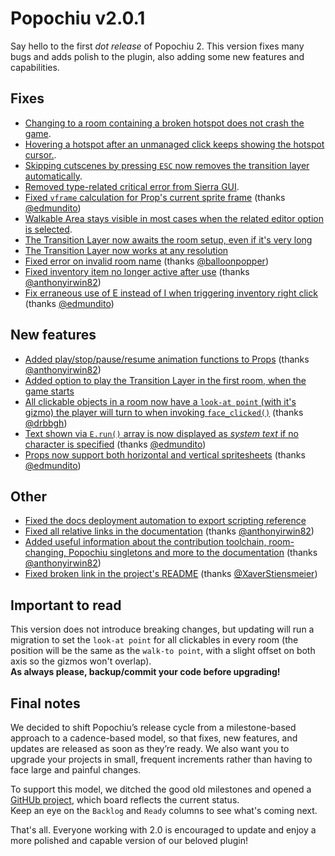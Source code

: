 # Popochiu v2.0.1

Say hello to the first _dot release_ of Popochiu 2. This version fixes many bugs and adds polish to the plugin, also adding some new features and capabilities.

## Fixes

- [Changing to a room containing a broken hotspot does not crash the game](https://github.com/carenalgas/popochiu/issues/320).
- [Hovering a hotspot after an unmanaged click keeps showing the hotspot cursor.](https://github.com/carenalgas/popochiu/issues/315).
- [Skipping cutscenes by pressing `ESC` now removes the transition layer automatically](https://github.com/carenalgas/popochiu/issues/312).
- [Removed type-related critical error from Sierra GUI](https://github.com/carenalgas/popochiu/issues/291).
- [Fixed `vframe` calculation for Prop's current sprite frame](https://github.com/carenalgas/popochiu/pull/296) (thanks [@edmundito](https://github.com/edmindito))
- [Walkable Area stays visible in most cases when the related editor option is selected](https://github.com/carenalgas/popochiu/issues/325).
- [The Transition Layer now awaits the room setup, even if it's very long](https://github.com/carenalgas/popochiu/issues/289)
- [The Transition Layer now works at any resolution](https://github.com/carenalgas/popochiu/issues/289)
- [Fixed error on invalid room name](https://github.com/carenalgas/popochiu/pull/319) (thanks [@balloonpopper](https://github.com/balloonpopper))
- [Fixed inventory item no longer active after use](https://github.com/carenalgas/popochiu/pull/310) (thanks [@anthonyirwin82](https://github.com/anthonyirwin82))
- [Fix erraneous use of E instead of I when triggering inventory right click](https://github.com/carenalgas/popochiu/pull/297) (thanks [@edmundito](https://github.com/edmindito))

## New features

- [Added play/stop/pause/resume animation functions to Props](https://github.com/carenalgas/popochiu/pull/307) (thanks [@anthonyirwin82](https://github.com/anthonyirwin82))
- [Added option to play the Transition Layer in the first room, when the game starts](https://github.com/carenalgas/popochiu/issues/289)
- [All clickable objects in a room now have a `look-at point` (with it's gizmo) the player will turn to when invoking `face_clicked()`](https://github.com/carenalgas/popochiu/issues/233) (thanks [@drbbgh](https://github.com/drbbgh))
- [Text shown via `E.run()` array is now displayed as _system text_ if no character is specified](https://github.com/carenalgas/popochiu/pull/300) (thanks [@edmundito](https://github.com/edmindito))
- [Props now support both horizontal and vertical spritesheets](https://github.com/carenalgas/popochiu/pull/296) (thanks [@edmundito](https://github.com/edmindito))

## Other

- [Fixed the docs deployment automation to export scripting reference](https://github.com/carenalgas/popochiu/issues/287)
- [Fixed all relative links in the documentation](https://github.com/carenalgas/popochiu/pull/305) (thanks [@anthonyirwin82](https://github.com/anthonyirwin82))
- [Added useful information about the contribution toolchain, room-changing, Popochiu singletons and more to the documentation](https://github.com/carenalgas/popochiu/pull/305) (thanks [@anthonyirwin82](https://github.com/anthonyirwin82))
- [Fixed broken link in the project's README](https://github.com/carenalgas/popochiu/issues/293) (thanks [@XaverStiensmeier](https://github.com/XaverStiensmeier))

## Important to read

This version does not introduce breaking changes, but updating will run a migration to set the `look-at point` for all clickables in every room (the position will be the same as the `walk-to point`, with a slight offset on both axis so the gizmos won't overlap).  
**As always please, backup/commit your code before upgrading!**

## Final notes

We decided to shift Popochiu’s release cycle from a milestone-based approach to a cadence-based model, so that fixes, new features, and updates are released as soon as they’re ready. We also want you to upgrade your projects in small, frequent increments rather than having to face large and painful changes.

To support this model, we ditched the good old milestones and opened a [GitHUb project](https://github.com/orgs/carenalgas/projects/1/), which board reflects the current status.  
Keep an eye on the `Backlog` and `Ready` columns to see what's coming next.

That's all. Everyone working with 2.0 is encouraged to update and enjoy a more polished and capable version of our beloved plugin!
